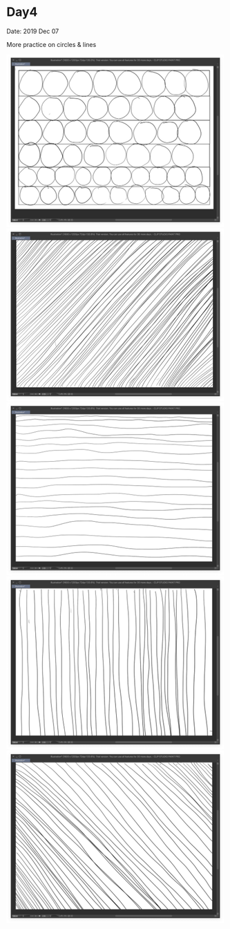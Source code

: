 # Day4 

Date: 2019 Dec 07

More practice on circles & lines

![](./d4-1.jpeg)
![](./d4-2.jpeg)
![](./d4-3.jpeg)
![](./d4-4.jpeg)
![](./d4-5.jpeg)
